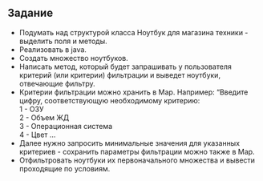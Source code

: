 ## Задание

- Подумать над структурой класса Ноутбук для магазина техники - выделить поля и методы.  
- Реализовать в java.  
- Создать множество ноутбуков.
- Написать метод, который будет запрашивать у пользователя критерий (или критерии) фильтрации и
выведет ноутбуки, отвечающие фильтру.  
- Критерии фильтрации можно хранить в Map. Например:
“Введите цифру, соответствующую необходимому критерию:   
1 - ОЗУ  
2 - Объем ЖД  
3 - Операционная система  
4 - Цвет …  
- Далее нужно запросить минимальные значения для указанных критериев - сохранить параметры фильтрации можно также в Map.
- Отфильтровать ноутбуки их первоначального множества и вывести проходящие по условиям.